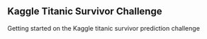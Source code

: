 ## Kaggle Titanic Survivor Challenge

Getting started on the Kaggle titanic survivor prediction challenge
